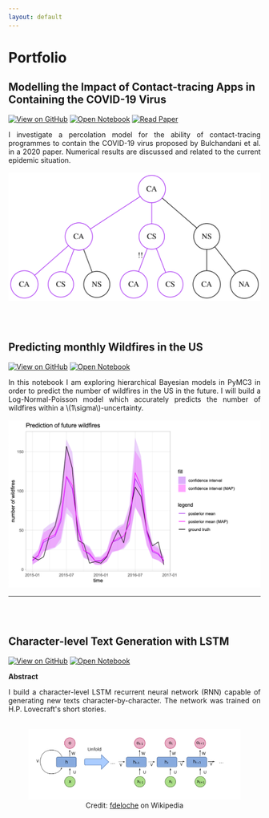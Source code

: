 ```yaml
---
layout: default
---
```


# Portfolio

## Modelling the Impact of Contact-tracing Apps in Containing the COVID-19 Virus
[![View on GitHub](https://img.shields.io/badge/GitHub-View_on_GitHub-blue?logo=GitHub)](https://github.com/christopheberle/covid-percolation)
[![Open Notebook](https://img.shields.io/badge/Jupyter-Open_Notebook-blue?logo=Jupyter)](https://github.com/christopheberle/covid-percolation/blob/master/Covid-Percolation.ipynb)
[![Read Paper](https://img.shields.io/badge/PDF-Read_Paper-blue?logo=adobe-acrobat-reader&logoColor=white)](https://arxiv.org/pdf/2004.07237.pdf)

<div style="text-align: justify">I investigate a percolation model for the ability of contact-tracing programmes to contain the COVID-19 virus proposed by Bulchandani et al. in a 2020 paper. Numerical results are discussed and related to the current epidemic situation.</div>
<br>
<center><img src="assets/img/infection-graph-tracing.svg"/></center>

<br><br>

## Predicting monthly Wildfires in the US
[![View on GitHub](https://img.shields.io/badge/GitHub-View_on_GitHub-blue?logo=GitHub)](https://github.com/christopheberle/us-wildfires)
[![Open Notebook](https://img.shields.io/badge/RMarkdown-Open_Notebook-blue?logo=R)](https://github.com/christopheberle/us-wildfires/blob/main/us-wildfires.md)


<div style="text-align: justify">In this notebook I am exploring hierarchical Bayesian models in PyMC3 in order to predict the number of wildfires in the US in the future. I will build a Log-Normal-Poisson model which accurately predicts the number of wildfires within a \(1\sigma\)-uncertainty.</div>
<br>
<center><img src="assets/img/us-wildfires.png"/></center>

---

<br><br>


## Character-level Text Generation with LSTM
[![View on GitHub](https://img.shields.io/badge/GitHub-View_on_GitHub-blue?logo=GitHub)](https://github.com/christopheberle/LSTM-text-generation)
[![Open Notebook](https://img.shields.io/badge/Jupyter-Open_Notebook-blue?logo=Jupyter)](https://github.com/christopheberle/LSTM-text-generation/blob/main/nlp.ipynb)


**Abstract**
<div style="text-align: justify">I build a character-level LSTM recurrent neural network (RNN) capable of generating new texts character-by-character. The network was trained on H.P. Lovecraft's short stories.</div>
<br>
<center><figure>
    <img src='assets/img/rnn.svg' alt='missing' />
    <figcaption>Credit: <a href="https://commons.wikimedia.org/wiki/User:Ixnay">fdeloche</a> on Wikipedia</figcaption>
</figure></center>




